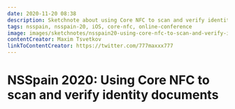 ```yaml
---
date: 2020-11-20 08:38
description: Sketchnote about using Core NFC to scan and verify identity documents at NSSpain 2020
tags: nsspain, nsspain-20, iOS, core-nfc, online-conference
image: images/sketchnotes/nsspain20-using-core-nfc-to-scan-and-verify-identity-documents-small.jpg
contentCreator: Maxim Tsvetkov
linkToContentCreator: https://twitter.com/777maxxx777
---
```


# NSSpain 2020: Using Core NFC to scan and verify identity documents
